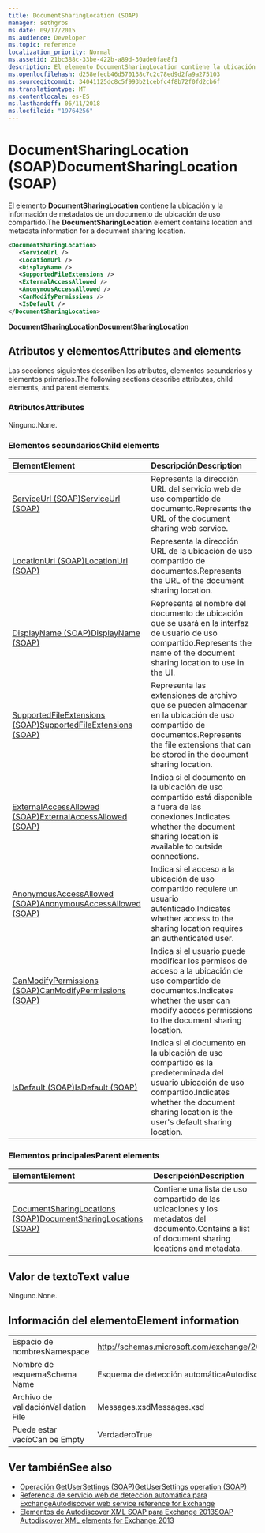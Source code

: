 ```yaml
---
title: DocumentSharingLocation (SOAP)
manager: sethgros
ms.date: 09/17/2015
ms.audience: Developer
ms.topic: reference
localization_priority: Normal
ms.assetid: 21bc388c-33be-422b-a89d-30ade0fae8f1
description: El elemento DocumentSharingLocation contiene la ubicación y la información de metadatos de un documento de ubicación de uso compartido.
ms.openlocfilehash: d258efecb46d570138c7c2c78ed9d2fa9a275103
ms.sourcegitcommit: 34041125dc8c5f993b21cebfc4f8b72f0fd2cb6f
ms.translationtype: MT
ms.contentlocale: es-ES
ms.lasthandoff: 06/11/2018
ms.locfileid: "19764256"
---
```

# <a name="documentsharinglocation-soap"></a><span data-ttu-id="081a4-103">DocumentSharingLocation (SOAP)</span><span class="sxs-lookup"><span data-stu-id="081a4-103">DocumentSharingLocation (SOAP)</span></span>

<span data-ttu-id="081a4-104">El elemento **DocumentSharingLocation** contiene la ubicación y la información de metadatos de un documento de ubicación de uso compartido.</span><span class="sxs-lookup"><span data-stu-id="081a4-104">The **DocumentSharingLocation** element contains location and metadata information for a document sharing location.</span></span> 
  
```XML
<DocumentSharingLocation>
   <ServiceUrl />
   <LocationUrl />
   <DisplayName />
   <SupportedFileExtensions />
   <ExternalAccessAllowed />
   <AnonymousAccessAllowed />
   <CanModifyPermissions />
   <IsDefault />
</DocumentSharingLocation>
```

 <span data-ttu-id="081a4-105">**DocumentSharingLocation**</span><span class="sxs-lookup"><span data-stu-id="081a4-105">**DocumentSharingLocation**</span></span>
## <a name="attributes-and-elements"></a><span data-ttu-id="081a4-106">Atributos y elementos</span><span class="sxs-lookup"><span data-stu-id="081a4-106">Attributes and elements</span></span>

<span data-ttu-id="081a4-107">Las secciones siguientes describen los atributos, elementos secundarios y elementos primarios.</span><span class="sxs-lookup"><span data-stu-id="081a4-107">The following sections describe attributes, child elements, and parent elements.</span></span>
  
### <a name="attributes"></a><span data-ttu-id="081a4-108">Atributos</span><span class="sxs-lookup"><span data-stu-id="081a4-108">Attributes</span></span>

<span data-ttu-id="081a4-109">Ninguno.</span><span class="sxs-lookup"><span data-stu-id="081a4-109">None.</span></span>
  
### <a name="child-elements"></a><span data-ttu-id="081a4-110">Elementos secundarios</span><span class="sxs-lookup"><span data-stu-id="081a4-110">Child elements</span></span>

|<span data-ttu-id="081a4-111">**Element**</span><span class="sxs-lookup"><span data-stu-id="081a4-111">**Element**</span></span>|<span data-ttu-id="081a4-112">**Descripción**</span><span class="sxs-lookup"><span data-stu-id="081a4-112">**Description**</span></span>|
|:-----|:-----|
|[<span data-ttu-id="081a4-113">ServiceUrl (SOAP)</span><span class="sxs-lookup"><span data-stu-id="081a4-113">ServiceUrl (SOAP)</span></span>](serviceurl-soap.md) <br/> |<span data-ttu-id="081a4-114">Representa la dirección URL del servicio web de uso compartido de documento.</span><span class="sxs-lookup"><span data-stu-id="081a4-114">Represents the URL of the document sharing web service.</span></span>  <br/> |
|[<span data-ttu-id="081a4-115">LocationUrl (SOAP)</span><span class="sxs-lookup"><span data-stu-id="081a4-115">LocationUrl (SOAP)</span></span>](locationurl-soap.md) <br/> |<span data-ttu-id="081a4-116">Representa la dirección URL de la ubicación de uso compartido de documentos.</span><span class="sxs-lookup"><span data-stu-id="081a4-116">Represents the URL of the document sharing location.</span></span>  <br/> |
|[<span data-ttu-id="081a4-117">DisplayName (SOAP)</span><span class="sxs-lookup"><span data-stu-id="081a4-117">DisplayName (SOAP)</span></span>](displayname-soap.md) <br/> |<span data-ttu-id="081a4-118">Representa el nombre del documento de ubicación que se usará en la interfaz de usuario de uso compartido.</span><span class="sxs-lookup"><span data-stu-id="081a4-118">Represents the name of the document sharing location to use in the UI.</span></span>  <br/> |
|[<span data-ttu-id="081a4-119">SupportedFileExtensions (SOAP)</span><span class="sxs-lookup"><span data-stu-id="081a4-119">SupportedFileExtensions (SOAP)</span></span>](supportedfileextensions-soap.md) <br/> |<span data-ttu-id="081a4-120">Representa las extensiones de archivo que se pueden almacenar en la ubicación de uso compartido de documentos.</span><span class="sxs-lookup"><span data-stu-id="081a4-120">Represents the file extensions that can be stored in the document sharing location.</span></span>  <br/> |
|[<span data-ttu-id="081a4-121">ExternalAccessAllowed (SOAP)</span><span class="sxs-lookup"><span data-stu-id="081a4-121">ExternalAccessAllowed (SOAP)</span></span>](externalaccessallowed-soap.md) <br/> |<span data-ttu-id="081a4-122">Indica si el documento en la ubicación de uso compartido está disponible a fuera de las conexiones.</span><span class="sxs-lookup"><span data-stu-id="081a4-122">Indicates whether the document sharing location is available to outside connections.</span></span>  <br/> |
|[<span data-ttu-id="081a4-123">AnonymousAccessAllowed (SOAP)</span><span class="sxs-lookup"><span data-stu-id="081a4-123">AnonymousAccessAllowed (SOAP)</span></span>](anonymousaccessallowed-soap.md) <br/> |<span data-ttu-id="081a4-124">Indica si el acceso a la ubicación de uso compartido requiere un usuario autenticado.</span><span class="sxs-lookup"><span data-stu-id="081a4-124">Indicates whether access to the sharing location requires an authenticated user.</span></span>  <br/> |
|[<span data-ttu-id="081a4-125">CanModifyPermissions (SOAP)</span><span class="sxs-lookup"><span data-stu-id="081a4-125">CanModifyPermissions (SOAP)</span></span>](canmodifypermissions-soap.md) <br/> |<span data-ttu-id="081a4-126">Indica si el usuario puede modificar los permisos de acceso a la ubicación de uso compartido de documentos.</span><span class="sxs-lookup"><span data-stu-id="081a4-126">Indicates whether the user can modify access permissions to the document sharing location.</span></span>  <br/> |
|[<span data-ttu-id="081a4-127">IsDefault (SOAP)</span><span class="sxs-lookup"><span data-stu-id="081a4-127">IsDefault (SOAP)</span></span>](isdefault-soap.md) <br/> |<span data-ttu-id="081a4-128">Indica si el documento en la ubicación de uso compartido es la predeterminada del usuario ubicación de uso compartido.</span><span class="sxs-lookup"><span data-stu-id="081a4-128">Indicates whether the document sharing location is the user's default sharing location.</span></span>  <br/> |
   
### <a name="parent-elements"></a><span data-ttu-id="081a4-129">Elementos principales</span><span class="sxs-lookup"><span data-stu-id="081a4-129">Parent elements</span></span>

|<span data-ttu-id="081a4-130">**Element**</span><span class="sxs-lookup"><span data-stu-id="081a4-130">**Element**</span></span>|<span data-ttu-id="081a4-131">**Descripción**</span><span class="sxs-lookup"><span data-stu-id="081a4-131">**Description**</span></span>|
|:-----|:-----|
|[<span data-ttu-id="081a4-132">DocumentSharingLocations (SOAP)</span><span class="sxs-lookup"><span data-stu-id="081a4-132">DocumentSharingLocations (SOAP)</span></span>](documentsharinglocations-soap.md) <br/> |<span data-ttu-id="081a4-133">Contiene una lista de uso compartido de las ubicaciones y los metadatos del documento.</span><span class="sxs-lookup"><span data-stu-id="081a4-133">Contains a list of document sharing locations and metadata.</span></span>  <br/> |
   
## <a name="text-value"></a><span data-ttu-id="081a4-134">Valor de texto</span><span class="sxs-lookup"><span data-stu-id="081a4-134">Text value</span></span>

<span data-ttu-id="081a4-135">Ninguno.</span><span class="sxs-lookup"><span data-stu-id="081a4-135">None.</span></span>
  
## <a name="element-information"></a><span data-ttu-id="081a4-136">Información del elemento</span><span class="sxs-lookup"><span data-stu-id="081a4-136">Element information</span></span>

|||
|:-----|:-----|
|<span data-ttu-id="081a4-137">Espacio de nombres</span><span class="sxs-lookup"><span data-stu-id="081a4-137">Namespace</span></span>  <br/> |http://schemas.microsoft.com/exchange/2010/Autodiscover  <br/> |
|<span data-ttu-id="081a4-138">Nombre de esquema</span><span class="sxs-lookup"><span data-stu-id="081a4-138">Schema Name</span></span>  <br/> |<span data-ttu-id="081a4-139">Esquema de detección automática</span><span class="sxs-lookup"><span data-stu-id="081a4-139">Autodiscover schema</span></span>  <br/> |
|<span data-ttu-id="081a4-140">Archivo de validación</span><span class="sxs-lookup"><span data-stu-id="081a4-140">Validation File</span></span>  <br/> |<span data-ttu-id="081a4-141">Messages.xsd</span><span class="sxs-lookup"><span data-stu-id="081a4-141">Messages.xsd</span></span>  <br/> |
|<span data-ttu-id="081a4-142">Puede estar vacío</span><span class="sxs-lookup"><span data-stu-id="081a4-142">Can be Empty</span></span>  <br/> |<span data-ttu-id="081a4-143">Verdadero</span><span class="sxs-lookup"><span data-stu-id="081a4-143">True</span></span>  <br/> |
   
## <a name="see-also"></a><span data-ttu-id="081a4-144">Ver también</span><span class="sxs-lookup"><span data-stu-id="081a4-144">See also</span></span>

- [<span data-ttu-id="081a4-145">Operación GetUserSettings (SOAP)</span><span class="sxs-lookup"><span data-stu-id="081a4-145">GetUserSettings operation (SOAP)</span></span>](getusersettings-operation-soap.md)
- [<span data-ttu-id="081a4-146">Referencia de servicio web de detección automática para Exchange</span><span class="sxs-lookup"><span data-stu-id="081a4-146">Autodiscover web service reference for Exchange</span></span>](autodiscover-web-service-reference-for-exchange.md)
- [<span data-ttu-id="081a4-147">Elementos de Autodiscover XML SOAP para Exchange 2013</span><span class="sxs-lookup"><span data-stu-id="081a4-147">SOAP Autodiscover XML elements for Exchange 2013</span></span>](soap-autodiscover-xml-elements-for-exchange-2013.md)

